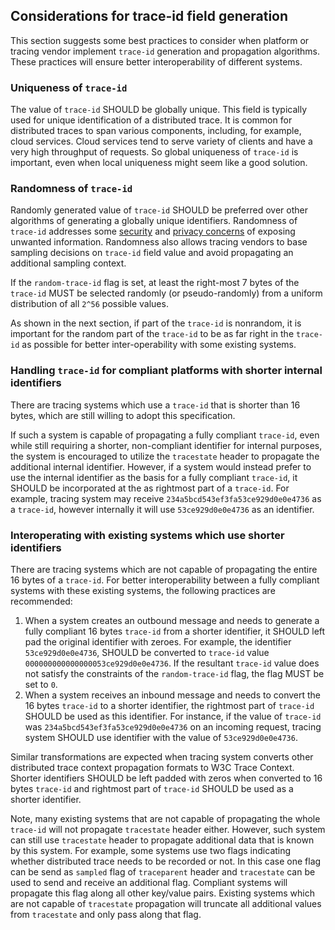 ## Considerations for trace-id field generation

This section suggests some best practices to consider when platform or tracing
vendor implement `trace-id` generation and propagation algorithms. These
practices will ensure better interoperability of different systems.

### Uniqueness of `trace-id`

The value of `trace-id` SHOULD be globally unique. This field is typically used
for unique identification of a <a>distributed trace</a>. It is common for
<a>distributed traces</a> to span various components, including, for example,
cloud services. Cloud services tend to serve variety of clients and have a very
high throughput of requests. So global uniqueness of `trace-id` is important,
even when local uniqueness might seem like a good solution.

### Randomness of `trace-id`

Randomly generated value of `trace-id` SHOULD be preferred over other
algorithms of generating a globally unique identifiers. Randomness of `trace-id`
addresses some [security](#security-considerations) and [privacy
concerns](#privacy-considerations) of exposing unwanted information. Randomness
also allows tracing vendors to base sampling decisions on `trace-id` field value
and avoid propagating an additional sampling context.

If the `random-trace-id` flag is set, at least the right-most 7 bytes of the
`trace-id` MUST be selected randomly (or pseudo-randomly) from a uniform
distribution of all `2^56` possible values.

As shown in the next section, if part of the `trace-id` is nonrandom,
it is important for the random part of the `trace-id` to be as far right in the
`trace-id` as possible for better inter-operability with some existing systems.

### Handling `trace-id` for compliant platforms with shorter internal identifiers

There are tracing systems which use a `trace-id` that is shorter than 16 bytes,
which are still willing to adopt this specification.

If such a system is capable of propagating a fully compliant `trace-id`, even
while still requiring a shorter, non-compliant identifier for internal purposes,
the system is encouraged to utilize the `tracestate` header to propagate the
additional internal identifier. However, if a system would instead prefer to use
the internal identifier as the basis for a fully compliant `trace-id`, it SHOULD
be incorporated at the as rightmost part of a `trace-id`. For example, tracing
system may receive `234a5bcd543ef3fa53ce929d0e0e4736` as a `trace-id`, however
internally it will use `53ce929d0e0e4736` as an identifier.

### Interoperating with existing systems which use shorter identifiers

There are tracing systems which are not capable of propagating the entire 16
bytes of a `trace-id`. For better interoperability between a fully compliant
systems with these existing systems, the following practices are recommended:

1. When a system creates an outbound message and needs to generate a fully
   compliant 16 bytes `trace-id` from a shorter identifier, it SHOULD left pad
   the original identifier with zeroes. For example, the identifier
   `53ce929d0e0e4736`, SHOULD be converted to `trace-id` value
   `000000000000000053ce929d0e0e4736`. If the resultant `trace-id` value does
   not satisfy the constraints of the `random-trace-id` flag, the flag MUST
   be set to `0`.
2. When a system receives an inbound message and needs to convert the 16 bytes
   `trace-id` to a shorter identifier, the rightmost part of `trace-id` SHOULD
   be used as this identifier. For instance, if the value of `trace-id` was
   `234a5bcd543ef3fa53ce929d0e0e4736` on an incoming request, tracing system
   SHOULD use identifier with the value of `53ce929d0e0e4736`.

Similar transformations are expected when tracing system converts other
distributed trace context propagation formats to W3C Trace Context. Shorter
identifiers SHOULD be left padded with zeros when converted to 16 bytes
`trace-id` and rightmost part of `trace-id` SHOULD be used as a shorter
identifier.

Note, many existing systems that are not capable of propagating the whole
`trace-id` will not propagate `tracestate` header either. However, such system
can still use `tracestate` header to propagate additional data that is known by
this system. For example, some systems use two flags indicating whether
distributed trace needs to be recorded or not. In this case one flag can be send
as `sampled` flag of `traceparent` header and `tracestate` can be used to send
and receive an additional flag. Compliant systems will propagate this flag along
all other key/value pairs. Existing systems which are not capable of
`tracestate` propagation will truncate all additional values from `tracestate`
and only pass along that flag.
